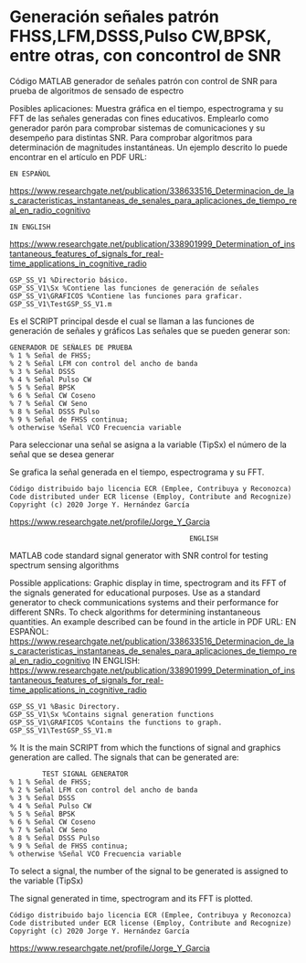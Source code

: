 # Generación señales patrón FHSS,LFM,DSSS,Pulso CW,BPSK, entre otras, con concontrol de SNR

Código MATLAB generador de señales patrón con control de SNR para prueba de algoritmos de sensado de espectro

Posibles aplicaciones:
Muestra gráfica en el tiempo, espectrograma y su FFT de las señales generadas con fines educativos.
Emplearlo como generador parón para comprobar sistemas de comunicaciones y su desempeño para distintas SNR.
Para comprobar algoritmos para determinación de magnitudes instantáneas. Un ejemplo descrito lo puede encontrar en el artículo en PDF URL:
									 																																										
	EN ESPAÑOL																																																			
https://www.researchgate.net/publication/338633516_Determinacion_de_las_caracteristicas_instantaneas_de_senales_para_aplicaciones_de_tiempo_real_en_radio_cognitivo
																														
	IN ENGLISH
https://www.researchgate.net/publication/338901999_Determination_of_instantaneous_features_of_signals_for_real-time_applications_in_cognitive_radio 

	GSP_SS_V1 %Directorio básico.
	GSP_SS_V1\Sx %Contiene las funciones de generación de señales
	GSP_SS_V1\GRAFICOS %Contiene las funciones para graficar.
	GSP_SS_V1\TestGSP_SS_V1.m
Es el SCRIPT principal desde el cual se llaman a las funciones de generación de señales y gráficos
Las señales que se pueden generar son:
                                       
    GENERADOR DE SEÑALES DE PRUEBA
	% 1 % Señal de FHSS;
	% 2 % Señal LFM con control del ancho de banda 
	% 3 % Señal DSSS
	% 4 % Señal Pulso CW
	% 5 % Señal BPSK
	% 6 % Señal CW Coseno
	% 7 % Señal CW Seno
	% 8 % Señal DSSS Pulso
	% 9 % Señal de FHSS continua; 
	% otherwise %Señal VCO Frecuencia variable


Para seleccionar una señal se asigna a la variable (TipSx) el número de la señal que se desea generar

Se grafica la señal generada en el tiempo, espectrograma y su FFT.
	
	Código distribuido bajo licencia ECR (Emplee, Contribuya y Reconozca)
	Code distributed under ECR license (Employ, Contribute and Recognize)
	Copyright (c) 2020 Jorge Y. Hernández García

https://www.researchgate.net/profile/Jorge_Y_Garcia

                                                
                                                ENGLISH
MATLAB code standard signal generator with SNR control for testing spectrum sensing algorithms

Possible applications:
Graphic display in time, spectrogram and its FFT of the signals generated for educational purposes.
Use as a standard generator to check communications systems and their performance for different SNRs.
To check algorithms for determining instantaneous quantities. An example described can be found in the article in PDF URL:
EN ESPAÑOL:
https://www.researchgate.net/publication/338633516_Determinacion_de_las_caracteristicas_instantaneas_de_senales_para_aplicaciones_de_tiempo_real_en_radio_cognitivo
IN ENGLISH:
https://www.researchgate.net/publication/338901999_Determination_of_instantaneous_features_of_signals_for_real-time_applications_in_cognitive_radio 

	GSP_SS_V1 %Basic Directory.
	GSP_SS_V1\Sx %Contains signal generation functions
	GSP_SS_V1\GRAFICOS %Contains the functions to graph.
	GSP_SS_V1\TestGSP_SS_V1.m
% It is the main SCRIPT from which the functions of signal and graphics generation are called.
The signals that can be generated are:
                                          
			TEST SIGNAL GENERATOR
	% 1 % Señal de FHSS; 
	% 2 % Señal LFM con control del ancho de banda 
	% 3 % Señal DSSS
	% 4 % Señal Pulso CW
	% 5 % Señal BPSK
	% 6 % Señal CW Coseno
	% 7 % Señal CW Seno
	% 8 % Señal DSSS Pulso
	% 9 % Señal de FHSS continua; 
	% otherwise %Señal VCO Frecuencia variable


To select a signal, the number of the signal to be generated is assigned to the variable (TipSx)

The signal generated in time, spectrogram and its FFT is plotted.

	Código distribuido bajo licencia ECR (Emplee, Contribuya y Reconozca)
	Code distributed under ECR license (Employ, Contribute and Recognize)
	Copyright (c) 2020 Jorge Y. Hernández García

https://www.researchgate.net/profile/Jorge_Y_Garcia
